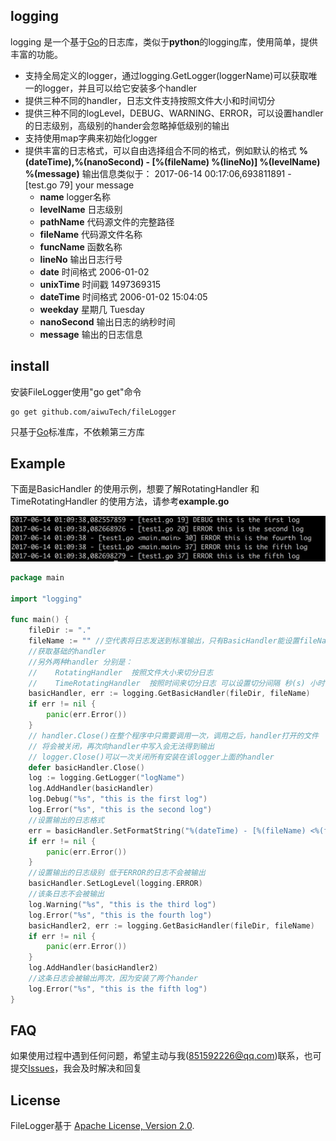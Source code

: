 ## logging

logging 是一个基于[Go](http://golang.org/)的日志库，类似于**python**的logging库，使用简单，提供丰富的功能。

* 支持全局定义的logger，通过logging.GetLogger(loggerName)可以获取唯一的logger，并且可以给它安装多个handler
* 提供三种不同的handler，日志文件支持按照文件大小和时间切分
* 提供三种不同的logLevel，DEBUG、WARNING、ERROR，可以设置handler的日志级别，高级别的hander会忽略掉低级别的输出
* 支持使用map字典来初始化logger
* 提供丰富的日志格式，可以自由选择组合不同的格式，例如默认的格式  **%(dateTime),%(nanoSecond) - [%(fileName) %(lineNo)] %(levelName) %(message)** 输出信息类似于：
  2017-06-14 00:17:06,693811891 - [test.go 79] your message
    * **name**        logger名称
    * **levelName**   日志级别
    * **pathName**    代码源文件的完整路径
    * **fileName**    代码源文件名称
    * **funcName**    函数名称
    * **lineNo**      输出日志行号
    * **date**        时间格式  2006-01-02
    * **unixTime**    时间戳  1497369315
    * **dateTime**    时间格式 2006-01-02 15:04:05
    * **weekday**     星期几 Tuesday
    * **nanoSecond**  输出日志的纳秒时间
    * **message**     输出的日志信息
    

## install

安装FileLogger使用"go get"命令
    
    go get github.com/aiwuTech/fileLogger
    
只基于[Go](http://golang.org/)标准库，不依赖第三方库

## Example

下面是BasicHandler 的使用示例，想要了解RotatingHandler 和 TimeRotatingHandler 的使用方法，请参考**example.go**

[![Example Output](example/example.png)](example/example.go)

```go
package main

import "logging"

func main() {
	fileDir := "."
	fileName := "" //空代表将日志发送到标准输出，只有BasicHandler能设置fileName为空
	//获取基础的handler
	//另外两种handler 分别是：
	//    RotatingHandler  按照文件大小来切分日志
	//    TimeRotatingHandler  按照时间来切分日志 可以设置切分间隔 秒(s) 小时(h) 天(d)
	basicHandler, err := logging.GetBasicHandler(fileDir, fileName)
	if err != nil {
		panic(err.Error())
	}
	// handler.Close()在整个程序中只需要调用一次，调用之后，handler打开的文件  
	// 将会被关闭，再次向handler中写入会无法得到输出 
	// logger.Close()可以一次关闭所有安装在该logger上面的handler
	defer basicHandler.Close()
	log := logging.GetLogger("logName")
	log.AddHandler(basicHandler)
	log.Debug("%s", "this is the first log")
	log.Error("%s", "this is the second log")
	//设置输出的日志格式
	err = basicHandler.SetFormatString("%(dateTime) - [%(fileName) <%(funcName)> %(lineNo)] %(levelName) %(message)")
	if err != nil {
		panic(err.Error())
	}
	//设置输出的日志级别 低于ERROR的日志不会被输出
	basicHandler.SetLogLevel(logging.ERROR)
	//该条日志不会被输出
	log.Warning("%s", "this is the third log")
	log.Error("%s", "this is the fourth log")
	basicHandler2, err := logging.GetBasicHandler(fileDir, fileName)
	if err != nil {
		panic(err.Error())
	}
	log.AddHandler(basicHandler2)
	//这条日志会被输出两次，因为安装了两个hander
	log.Error("%s", "this is the fifth log")
}

```

## FAQ

如果使用过程中遇到任何问题，希望主动与我(851592226@qq.com)联系，也可提交[Issues](https://github.com/aiwuTech/fileLogger/issues)，我会及时解决和回复



## License


FileLogger基于 [Apache License, Version 2.0](http://www.apache.org/licenses/LICENSE-2.0.html).
